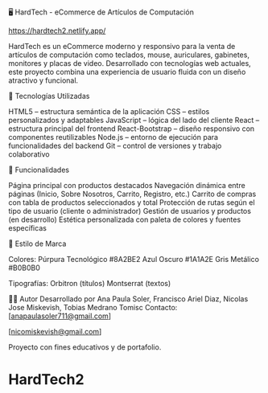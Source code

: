 🖥️ HardTech - eCommerce de Artículos de Computación

https://hardtech2.netlify.app/

HardTech es un eCommerce moderno y responsivo para la venta de artículos de computación como teclados, mouse, auriculares, gabinetes, monitores y placas de video. Desarrollado con tecnologías web actuales, este proyecto combina una experiencia de usuario fluida con un diseño atractivo y funcional.

🚀 Tecnologías Utilizadas

HTML5 – estructura semántica de la aplicación
CSS – estilos personalizados y adaptables
JavaScript – lógica del lado del cliente
React – estructura principal del frontend
React-Bootstrap – diseño responsivo con componentes reutilizables
Node.js – entorno de ejecución para funcionalidades del backend
Git – control de versiones y trabajo colaborativo

🛒 Funcionalidades

Página principal con productos destacados
Navegación dinámica entre páginas (Inicio, Sobre Nosotros, Carrito, Registro, etc.)
Carrito de compras con tabla de productos seleccionados y total
Protección de rutas según el tipo de usuario (cliente o administrador)
Gestión de usuarios y productos (en desarrollo)
Estética personalizada con paleta de colores y fuentes específicas

🎨 Estilo de Marca

Colores:
Púrpura Tecnológico #8A2BE2
Azul Oscuro #1A1A2E
Gris Metálico #B0B0B0

Tipografías:
Orbitron (títulos)
Montserrat (textos)


👨‍💻 Autor
Desarrollado por Ana Paula Soler, Francisco Ariel Diaz, Nicolas Jose Miskevish, Tobias Medrano Tomisc
Contacto: 
[anapaulasoler711@gmail.com]

[nicomiskevish@gmail.com]


Proyecto con fines educativos y de portafolio.


# HardTech2
